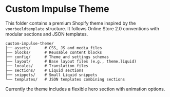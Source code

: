 # Custom Impulse Theme

This folder contains a premium Shopify theme inspired by the `voorbeeldtemplate` structure.  It follows Online Store 2.0 conventions with modular sections and JSON templates.

```
custom-impulse-theme/
├── assets/      # CSS, JS and media files
├── blocks/      # Reusable content blocks
├── config/      # Theme and settings schemas
├── layout/      # Base layout files (e.g., theme.liquid)
├── locales/     # Translation files
├── sections/    # Liquid sections
├── snippets/    # Small Liquid snippets
└── templates/   # JSON templates combining sections
```

Currently the theme includes a flexible hero section with animation options.
